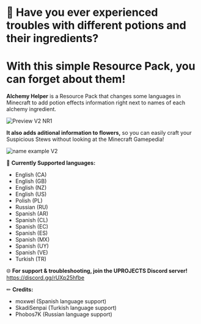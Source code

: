 # 🧪 Have you ever experienced troubles with different potions and their ingredients?
# With this simple Resource Pack, you can forget about them!

**Alchemy Helper** is a Resource Pack that changes some languages in Minecraft to add potion effects information right next to names of each alchemy ingredient.

![Preview V2 NR1](https://user-images.githubusercontent.com/56745473/169714230-d3da6c9e-e6c5-4cb6-aa9c-d8143742d8c4.png)

**It also adds aditional information to flowers,** so you can easily craft your Suspicious Stews without looking at the Minecraft Gamepedia!

![name example V2](https://user-images.githubusercontent.com/56745473/169714253-54c81d64-e6df-445d-9440-b837969a0864.png)

💬 **Currently Supported languages:**
- English (CA)
- English (GB)
- English (NZ)
- English (US)
- Polish (PL)
- Russian (RU)
- Spanish (AR)
- Spanish (CL)
- Spanish (EC)
- Spanish (ES)
- Spanish (MX)
- Spanish (UY)
- Spanish (VE)
- Turkish (TR)


🌐 **For support & troubleshooting, join the UPROJECTS Discord server!**
https://discord.gg/rUXp25hfbe

✏ **Credits:**
- moxwel (Spanish language support)
- SkadiSenpai (Turkish language support)
- Phobos7K (Russian language support) 
